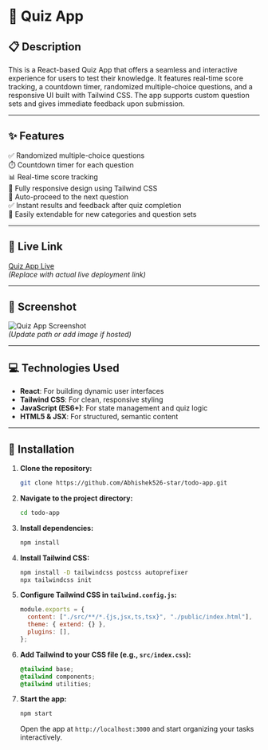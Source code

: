 # 🧠 Quiz App

## 📋 Description

This is a React-based Quiz App that offers a seamless and interactive experience for users to test their knowledge. It features real-time score tracking, a countdown timer, randomized multiple-choice questions, and a responsive UI built with Tailwind CSS. The app supports custom question sets and gives immediate feedback upon submission.

---

## ✨ Features

✅ Randomized multiple-choice questions  
⏱️ Countdown timer for each question  
📊 Real-time score tracking  
📱 Fully responsive design using Tailwind CSS  
🔁 Auto-proceed to the next question  
✅ Instant results and feedback after quiz completion  
📂 Easily extendable for new categories and question sets  

---

## 🔗 Live Link  
[Quiz App Live](https://your-quiz-app-link.vercel.app/)  
*(Replace with actual live deployment link)*

---

## 📸 Screenshot  
![Quiz App Screenshot](./screenshot.png)  
*(Update path or add image if hosted)*

---

## 💻 Technologies Used

- **React**: For building dynamic user interfaces  
- **Tailwind CSS**: For clean, responsive styling  
- **JavaScript (ES6+)**: For state management and quiz logic  
- **HTML5 & JSX**: For structured, semantic content  

---

##  🚀 Installation

1. **Clone the repository:**
   ```bash
   git clone https://github.com/Abhishek526-star/todo-app.git
   ```
2. **Navigate to the project directory:**
   ```bash
   cd todo-app
   ```
3. **Install dependencies:**
   ```bash
   npm install
   ```
4. **Install Tailwind CSS:**
   ```bash
   npm install -D tailwindcss postcss autoprefixer
   npx tailwindcss init
   ```
5. **Configure Tailwind CSS in `tailwind.config.js`:**
   ```javascript
   module.exports = {
     content: ["./src/**/*.{js,jsx,ts,tsx}", "./public/index.html"],
     theme: { extend: {} },
     plugins: [],
   };
   ```
6. **Add Tailwind to your CSS file (e.g., `src/index.css`):**
   ```css
   @tailwind base;
   @tailwind components;
   @tailwind utilities;
   ```
7. **Start the app:**
   ```bash
   npm start
   ```

   Open the app at `http://localhost:3000` and start organizing your tasks interactively.


